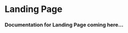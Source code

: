 # Landing Page

### Documentation for Landing Page coming here...

<wertgarantie-landing-page
    data-partner-number="1755805">
</wertgarantie-landing-page>